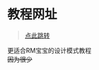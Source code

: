# 教程网址

> [点此跳转](https://fa4g5no1b1f.feishu.cn/wiki/Q6h1w8LuSibOgYktluhcdl2snnd?fromScene=spaceOverview)

更适合RM宝宝的设计模式教程\
~~因为很少~~